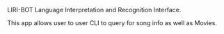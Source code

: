 LIRI-BOT
Language Interpretation and Recognition Interface.

This app allows user to user CLI to query for song info as well as Movies.